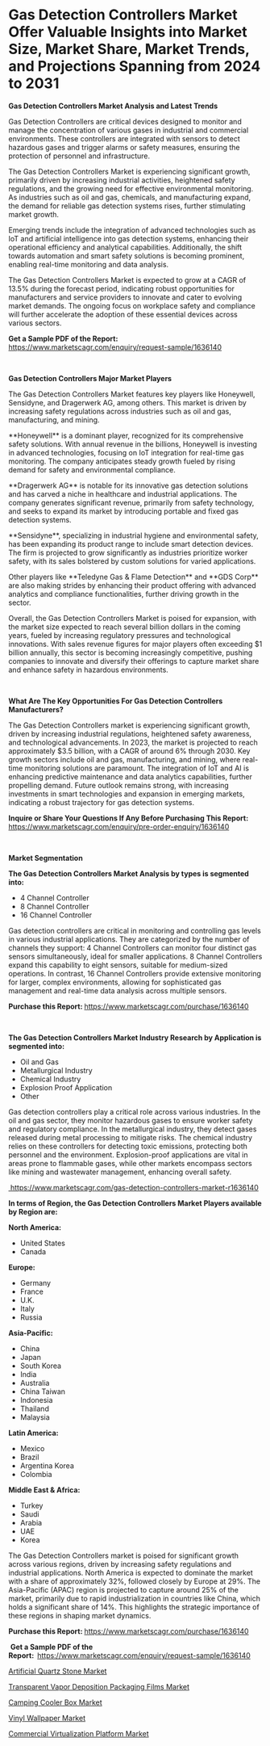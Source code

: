 <p><h1>Gas Detection Controllers Market Offer Valuable Insights into Market Size, Market Share, Market Trends, and Projections Spanning from 2024 to 2031</h1></p><p><strong>Gas Detection Controllers Market Analysis and Latest Trends</strong></p>
<p><p>Gas Detection Controllers are critical devices designed to monitor and manage the concentration of various gases in industrial and commercial environments. These controllers are integrated with sensors to detect hazardous gases and trigger alarms or safety measures, ensuring the protection of personnel and infrastructure.</p><p>The Gas Detection Controllers Market is experiencing significant growth, primarily driven by increasing industrial activities, heightened safety regulations, and the growing need for effective environmental monitoring. As industries such as oil and gas, chemicals, and manufacturing expand, the demand for reliable gas detection systems rises, further stimulating market growth. </p><p>Emerging trends include the integration of advanced technologies such as IoT and artificial intelligence into gas detection systems, enhancing their operational efficiency and analytical capabilities. Additionally, the shift towards automation and smart safety solutions is becoming prominent, enabling real-time monitoring and data analysis. </p><p>The Gas Detection Controllers Market is expected to grow at a CAGR of 13.5% during the forecast period, indicating robust opportunities for manufacturers and service providers to innovate and cater to evolving market demands. The ongoing focus on workplace safety and compliance will further accelerate the adoption of these essential devices across various sectors.</p></p>
<p><strong>Get a Sample PDF of the Report:&nbsp;</strong> <a href="https://www.marketscagr.com/enquiry/request-sample/1636140">https://www.marketscagr.com/enquiry/request-sample/1636140</a></p>
<p>&nbsp;</p>
<p><strong>Gas Detection Controllers Major Market Players</strong></p>
<p><p>The Gas Detection Controllers Market features key players like Honeywell, Sensidyne, and Dragerwerk AG, among others. This market is driven by increasing safety regulations across industries such as oil and gas, manufacturing, and mining.</p><p>**Honeywell** is a dominant player, recognized for its comprehensive safety solutions. With annual revenue in the billions, Honeywell is investing in advanced technologies, focusing on IoT integration for real-time gas monitoring. The company anticipates steady growth fueled by rising demand for safety and environmental compliance.</p><p>**Dragerwerk AG** is notable for its innovative gas detection solutions and has carved a niche in healthcare and industrial applications. The company generates significant revenue, primarily from safety technology, and seeks to expand its market by introducing portable and fixed gas detection systems.</p><p>**Sensidyne**, specializing in industrial hygiene and environmental safety, has been expanding its product range to include smart detection devices. The firm is projected to grow significantly as industries prioritize worker safety, with its sales bolstered by custom solutions for varied applications.</p><p>Other players like **Teledyne Gas & Flame Detection** and **GDS Corp** are also making strides by enhancing their product offering with advanced analytics and compliance functionalities, further driving growth in the sector.</p><p>Overall, the Gas Detection Controllers Market is poised for expansion, with the market size expected to reach several billion dollars in the coming years, fueled by increasing regulatory pressures and technological innovations. With sales revenue figures for major players often exceeding $1 billion annually, this sector is becoming increasingly competitive, pushing companies to innovate and diversify their offerings to capture market share and enhance safety in hazardous environments.</p></p>
<p>&nbsp;</p>
<p><strong>What Are The Key Opportunities For Gas Detection Controllers Manufacturers?</strong></p>
<p><p>The Gas Detection Controllers market is experiencing significant growth, driven by increasing industrial regulations, heightened safety awareness, and technological advancements. In 2023, the market is projected to reach approximately $3.5 billion, with a CAGR of around 6% through 2030. Key growth sectors include oil and gas, manufacturing, and mining, where real-time monitoring solutions are paramount. The integration of IoT and AI is enhancing predictive maintenance and data analytics capabilities, further propelling demand. Future outlook remains strong, with increasing investments in smart technologies and expansion in emerging markets, indicating a robust trajectory for gas detection systems.</p></p>
<p><strong>Inquire or Share Your Questions If Any Before Purchasing This Report:</strong> <a href="https://www.marketscagr.com/enquiry/pre-order-enquiry/1636140">https://www.marketscagr.com/enquiry/pre-order-enquiry/1636140</a></p>
<p>&nbsp;</p>
<p><strong>Market Segmentation</strong></p>
<p><strong>The Gas Detection Controllers Market Analysis by types is segmented into:</strong></p>
<p><ul><li>4 Channel Controller</li><li>8 Channel Controller</li><li>16 Channel Controller</li></ul></p>
<p><p>Gas detection controllers are critical in monitoring and controlling gas levels in various industrial applications. They are categorized by the number of channels they support: 4 Channel Controllers can monitor four distinct gas sensors simultaneously, ideal for smaller applications. 8 Channel Controllers expand this capability to eight sensors, suitable for medium-sized operations. In contrast, 16 Channel Controllers provide extensive monitoring for larger, complex environments, allowing for sophisticated gas management and real-time data analysis across multiple sensors.</p></p>
<p><strong>Purchase this Report:&nbsp;</strong><a href="https://www.marketscagr.com/purchase/1636140">https://www.marketscagr.com/purchase/1636140</a></p>
<p>&nbsp;</p>
<p><strong>The Gas Detection Controllers Market Industry Research by Application is segmented into:</strong></p>
<p><ul><li>Oil and Gas</li><li>Metallurgical Industry</li><li>Chemical Industry</li><li>Explosion Proof Application</li><li>Other</li></ul></p>
<p><p>Gas detection controllers play a critical role across various industries. In the oil and gas sector, they monitor hazardous gases to ensure worker safety and regulatory compliance. In the metallurgical industry, they detect gases released during metal processing to mitigate risks. The chemical industry relies on these controllers for detecting toxic emissions, protecting both personnel and the environment. Explosion-proof applications are vital in areas prone to flammable gases, while other markets encompass sectors like mining and wastewater management, enhancing overall safety.</p></p>
<p><a href="https://www.marketscagr.com/gas-detection-controllers-market-r1636140">&nbsp;https://www.marketscagr.com/gas-detection-controllers-market-r1636140</a></p>
<p><strong>In terms of Region, the Gas Detection Controllers Market Players available by Region are:</strong></p>
<p>
    <p> <strong> North America: </strong>
        <ul>
            <li>United States</li>
            <li>Canada</li>
        </ul>
        </p> 
    <p> <strong> Europe: </strong>
        <ul>
            <li>Germany</li>
            <li>France</li>
            <li>U.K.</li>
            <li>Italy</li>
            <li>Russia</li>
        </ul>
        </p> 
    <p> <strong> Asia-Pacific: </strong>
        <ul>
            <li>China</li>
            <li>Japan</li>
            <li>South Korea</li>
            <li>India</li>
            <li>Australia</li>
            <li>China Taiwan</li>
            <li>Indonesia</li>
            <li>Thailand</li>
            <li>Malaysia</li>
        </ul>
        </p> 
    <p> <strong> Latin America: </strong>
        <ul>
            <li>Mexico</li>
            <li>Brazil</li>
            <li>Argentina Korea</li>
            <li>Colombia</li>
        </ul>
        </p> 
    <p> <strong> Middle East & Africa: </strong>
        <ul>
            <li>Turkey</li>
            <li>Saudi</li>
            <li>Arabia</li>
            <li>UAE</li>
            <li>Korea</li>
        </ul>
    </p>
    </p>
<p><p>The Gas Detection Controllers market is poised for significant growth across various regions, driven by increasing safety regulations and industrial applications. North America is expected to dominate the market with a share of approximately 32%, followed closely by Europe at 29%. The Asia-Pacific (APAC) region is projected to capture around 25% of the market, primarily due to rapid industrialization in countries like China, which holds a significant share of 14%. This highlights the strategic importance of these regions in shaping market dynamics.</p></p>
<p><strong>Purchase this Report: </strong><a href="https://www.marketscagr.com/purchase/1636140">https://www.marketscagr.com/purchase/1636140</a></p>
<p>&nbsp;<strong>Get a Sample PDF of the Report:&nbsp;&nbsp;</strong><a href="https://www.marketscagr.com/enquiry/request-sample/1636140">https://www.marketscagr.com/enquiry/request-sample/1636140</a></p>
<p><strong></strong></p>
<p><p><a href="https://www.linkedin.com/pulse/evaluating-global-artificial-quartz-stone-market-trends-uoihc?trackingId=ERfjQrEhQtq0ZeYxJN0yeQ%3D%3D">Artificial Quartz Stone Market</a></p><p><a href="https://medium.com/@fernandomillshz/transparent-vapor-deposition-packaging-films-market-share-size-trends-industry-analysis-report-5a97ef10de3d?postPublishedType=repub">Transparent Vapor Deposition Packaging Films Market</a></p><p><a href="https://issuu.com/reportprime-2/docs/camping-cooler-box-market-size-2030_81ad22caf31596">Camping Cooler Box Market</a></p><p><a href="https://issuu.com/reportprime-2/docs/vinyl-wallpaper-market-size-2030.pp_64a85a097741b2">Vinyl Wallpaper Market</a></p><p><a href="https://medium.com/@timmyarrowssi/commercial-virtualization-platform-market-growth-market-segmentation-and-regional-analysis-99e7c8c4f672?postPublishedType=repub">Commercial Virtualization Platform Market</a></p></p>